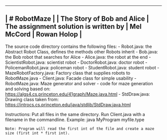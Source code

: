 ---------------------------------------------------
| # RobotMaze
|
| The Story of Bob and Alice
| The assignment solution is written by
| Mel McCord 
| Rowan Holop
|
---------------------------------------------------

The source code directory contains the following files:
    - Robot.java: the Abstract Robot Class, defines the methods other Robots inherit
    - Bob.java: the Bob robot that searches for Alice
    - Alice.java: the robot at the end
    - ScientistRobot.java: scientist robot
    - DoctorRobot.java: doctor robot
    - PolicemanRobot.java: policeman robot
    - StudentRobot.java: student robot
    - MazeRobotFactory.java: Factory class that supplies robots to RobotMaze.java
    - Client.java: Facade class for simple usability
    - RobotMaze.java: Maze generator and solver - code for maze generation and solving based on:
        https://algs4.cs.princeton.edu/41graph/Maze.java.html
    - StdDraw.java: Drawing class taken from:
        https://introcs.cs.princeton.edu/java/stdlib/StdDraw.java.html

Instructions:
    Put all files in the same directory.
    Run Client.java with a filename in the commandline.
    Example: java MyProgram myfile.type
    
    Note: Program will read the first int of the file and create a maze size (first int * first int).
